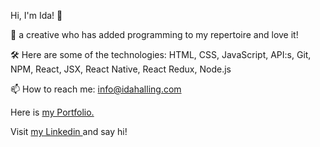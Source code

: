 Hi, I'm Ida! 👋

📸 a creative who has added programming to my repertoire and love it!

🛠️ Here are some of the technologies: HTML, CSS, JavaScript, API:s, Git, NPM, React, JSX, React Native, React Redux, Node.js 

📫 How to reach me: info@idahalling.com

Here is  <a
            href="https://devportfolio-idahalling.netlify.app/"
            target="_blank"
            rel="noopener"
          >  my Portfolio.
        </a>

Visit  <a
            href="https://www.linkedin.com/in/ida-halling/"
            target="_blank"
            rel="noopener"
          >  my Linkedin
        </a> and say hi!

